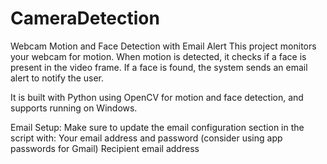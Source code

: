 ﻿# CameraDetection
Webcam Motion and Face Detection with Email Alert
This project monitors your webcam for motion. When motion is detected, it checks if a face is present in the video frame. If a face is found, the system sends an email alert to notify the user.

It is built with Python using OpenCV for motion and face detection, and supports running on Windows.

Email Setup:
Make sure to update the email configuration section in the script with:
Your email address and password (consider using app passwords for Gmail)
Recipient email address
